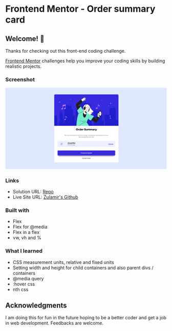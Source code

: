 # Frontend Mentor - Order summary card

## Welcome! 👋

Thanks for checking out this front-end coding challenge.

[Frontend Mentor](https://www.frontendmentor.io) challenges help you improve your coding skills by building realistic projects.

### Screenshot

![Screenshot](screenshot.png?raw=true "Screenshot")

### Links

- Solution URL: [Repo](https://github.com/zulamirsofian/order-summary-component)
- Live Site URL: [Zulamir's Github](https://zulamirsofian.github.io/frontendmentor/order-summary-component)

### Built with

- Flex
- Flex for @media
- Flex in a flex
- vw, vh and %

### What I learned

- CSS measurement units, relative and fixed units
- Setting width and height for child containers and also parent divs / containers
- @media query
- :hover css
- nth css


## Acknowledgments

I am doing this for fun in the future hoping to be a better coder and get a job in web development. Feedbacks are welcome.
